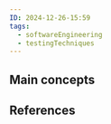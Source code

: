 ```yaml
---
ID: 2024-12-26-15:59
tags:
  - softwareEngineering
  - testingTechniques
---
```

## Main concepts


## References

